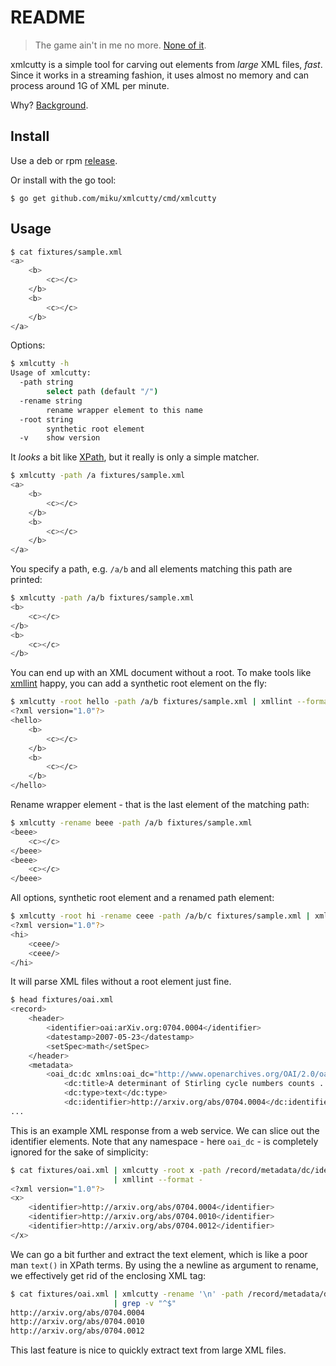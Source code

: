 README
======

> The game ain't in me no more. [None of it](https://www.youtube.com/watch?v=h7yf8Vp2KAI&feature=youtu.be&t=1m46s).

xmlcutty is a simple tool for carving out elements from *large* XML files,
*fast*. Since it works in a streaming fashion, it uses almost no memory and
can process around 1G of XML per minute.

Why? [Background](http://stackoverflow.com/q/33653844/89391).

Install
-------

Use a deb or rpm [release](https://github.com/miku/xmlcutty/releases).

Or install with the go tool:

    $ go get github.com/miku/xmlcutty/cmd/xmlcutty

Usage
-----

```sh
$ cat fixtures/sample.xml
<a>
    <b>
        <c></c>
    </b>
    <b>
        <c></c>
    </b>
</a>
```

Options:

```sh
$ xmlcutty -h
Usage of xmlcutty:
  -path string
        select path (default "/")
  -rename string
        rename wrapper element to this name
  -root string
        synthetic root element
  -v    show version
```

It *looks* a bit like [XPath](https://en.wikipedia.org/wiki/XPath), but it really
is only a simple matcher.

```sh
$ xmlcutty -path /a fixtures/sample.xml
<a>
    <b>
        <c></c>
    </b>
    <b>
        <c></c>
    </b>
</a>
```

You specify a path, e.g. `/a/b` and all elements matching this path are printed:

```sh
$ xmlcutty -path /a/b fixtures/sample.xml
<b>
    <c></c>
</b>
<b>
    <c></c>
</b>
```

You can end up with an XML document without a root. To make tools like
[xmllint](http://xmlsoft.org/xmllint.html) happy, you can add a
synthetic root element on the fly:

```sh
$ xmlcutty -root hello -path /a/b fixtures/sample.xml | xmllint --format -
<?xml version="1.0"?>
<hello>
    <b>
        <c></c>
    </b>
    <b>
        <c></c>
    </b>
</hello>
```

Rename wrapper element - that is the last element of the matching path:

```sh
$ xmlcutty -rename beee -path /a/b fixtures/sample.xml
<beee>
    <c></c>
</beee>
<beee>
    <c></c>
</beee>
```

All options, synthetic root element and a renamed path element:

```sh
$ xmlcutty -root hi -rename ceee -path /a/b/c fixtures/sample.xml | xmllint --format -
<?xml version="1.0"?>
<hi>
    <ceee/>
    <ceee/>
</hi>
```

It will parse XML files without a root element just fine.

```sh
$ head fixtures/oai.xml
<record>
    <header>
        <identifier>oai:arXiv.org:0704.0004</identifier>
        <datestamp>2007-05-23</datestamp>
        <setSpec>math</setSpec>
    </header>
    <metadata>
        <oai_dc:dc xmlns:oai_dc="http://www.openarchives.org/OAI/2.0/oai_dc/"... >
            <dc:title>A determinant of Stirling cycle numbers counts ...
            <dc:type>text</dc:type>
            <dc:identifier>http://arxiv.org/abs/0704.0004</dc:identifier>
...
```

This is an example XML response from a web service. We can slice out the
identifier elements. Note that any namespace - here `oai_dc` - is completely
ignored for the sake of simplicity:

```sh
$ cat fixtures/oai.xml | xmlcutty -root x -path /record/metadata/dc/identifier \
                       | xmllint --format -
<?xml version="1.0"?>
<x>
    <identifier>http://arxiv.org/abs/0704.0004</identifier>
    <identifier>http://arxiv.org/abs/0704.0010</identifier>
    <identifier>http://arxiv.org/abs/0704.0012</identifier>
</x>
```

We can go a bit further and extract the text element, which is like a poor man
`text()` in XPath terms. By using the a newline as argument to rename, we
effectively get rid of the enclosing XML tag:

```sh
$ cat fixtures/oai.xml | xmlcutty -rename '\n' -path /record/metadata/dc/identifier \
                       | grep -v "^$"
http://arxiv.org/abs/0704.0004
http://arxiv.org/abs/0704.0010
http://arxiv.org/abs/0704.0012
```

This last feature is nice to quickly extract text from large XML files.
